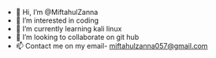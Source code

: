 - 👋 Hi, I’m @MiftahulZanna
- 👀 I’m interested in coding
- 🌱 I’m currently learning kali linux
- 💞️ I’m looking to collaborate on git hub
- 📫 Contact me on my email- miftahulzanna057@gmail.com


<!---
MiftahulZanna/MiftahulZanna is a ✨ special ✨ repository because its `README.md` (this file) appears on your GitHub profile.
You can click the Preview link to take a look at your changes.
--->
